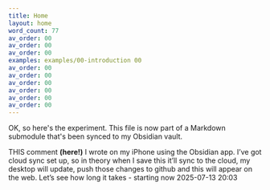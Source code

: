 ```yaml
---
title: Home
layout: home
word_count: 77
av_order: 00
av_order: 00
av_order: 00
examples: examples/00-introduction 00
av_order: 00
av_order: 00
av_order: 00
av_order: 00
av_order: 00
av_order: 00
---
```

OK, so here's the experiment. This file is now part of a Markdown submodule that's been synced to my Obsidian vault.

THIS comment **(here!)** I wrote on my iPhone using the Obsidian app. I’ve got cloud sync set up, so in theory when I save this it’ll sync to the cloud, my desktop will update, push those changes to github and this will appear on the web. Let’s see how long it takes - starting now 2025-07-13 20:03 













